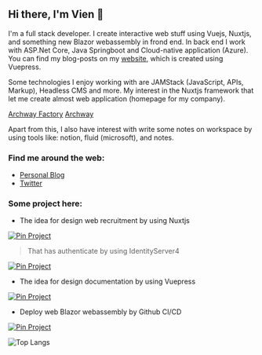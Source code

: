 ## Hi there, I'm Vien 👋
I'm a full stack developer. I create interactive web stuff using Vuejs, Nuxtjs, and something new Blazor webassembly in frond end. In back end I work with ASP.Net Core, Java Springboot and Cloud-native application (Azure). You can find my blog-posts on my [ website](https://viendev.netlify.app), which is created using Vuepress.

Some technologies I enjoy working with are JAMStack (JavaScript, APIs, Markup), Headless CMS and more. My interest in the Nuxtjs framework that let me create almost web application (homepage for my company).

[Archway Factory](https://www.archwayfactory.com/)
[Archway](https://www.archway.co.jp)


Apart from this, I also have interest with write some notes on workspace by using tools like: notion, fluid (microsoft), and notes.

### Find me around the web:
- [Personal Blog](https://viendev.netlify.app)
- [Twitter](https://twitter.com/vien_bb)

### Some project here:

- The idea for design web recruitment by using Nuxtjs

[![Pin Project](https://github-readme-stats.vercel.app/api/pin/?username=vienpt&repo=recruitment)](https://github.com/vienpt/recruitment)

> That has authenticate by using IdentityServer4

[![Pin Project](https://github-readme-stats.vercel.app/api/pin/?username=vienpt&repo=IdentityServer4)](https://github.com/vienpt/IdentityServer4)


- The idea for design documentation by using Vuepress

[![Pin Project](https://github-readme-stats.vercel.app/api/pin/?username=vienpt&repo=archdocstheme)](https://github.com/vienpt/archdocstheme)


- Deploy web Blazor webassembly by Github CI/CD

[![Pin Project](https://github-readme-stats.vercel.app/api/pin/?username=vienpt&repo=blazordemoci)](https://github.com/vienpt/blazordemoci)


![Top Langs](https://github-readme-stats.vercel.app/api/top-langs/?username=vienpt&layout=compact)
